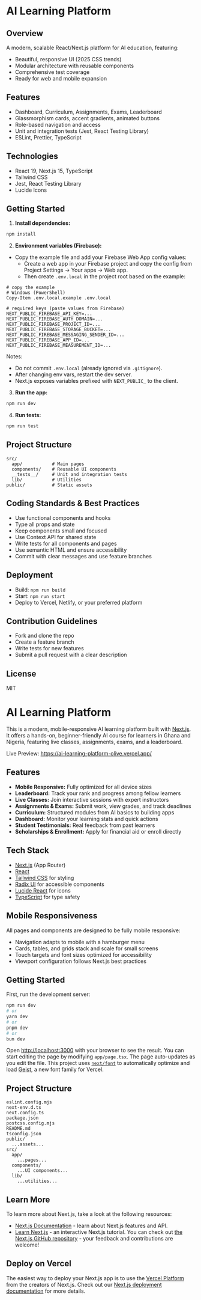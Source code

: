 # AI Learning Platform

## Overview

A modern, scalable React/Next.js platform for AI education, featuring:

- Beautiful, responsive UI (2025 CSS trends)
- Modular architecture with reusable components
- Comprehensive test coverage
- Ready for web and mobile expansion

## Features

- Dashboard, Curriculum, Assignments, Exams, Leaderboard
- Glassmorphism cards, accent gradients, animated buttons
- Role-based navigation and access
- Unit and integration tests (Jest, React Testing Library)
- ESLint, Prettier, TypeScript

## Technologies

- React 19, Next.js 15, TypeScript
- Tailwind CSS
- Jest, React Testing Library
- Lucide Icons

## Getting Started

1. **Install dependencies:**

```bash
npm install
```

2. **Environment variables (Firebase):**

- Copy the example file and add your Firebase Web App config values:
  - Create a web app in your Firebase project and copy the config from Project Settings → Your apps → Web app.
  - Then create `.env.local` in the project root based on the example:

```
# copy the example
# Windows (PowerShell)
Copy-Item .env.local.example .env.local
```

```
# required keys (paste values from Firebase)
NEXT_PUBLIC_FIREBASE_API_KEY=...
NEXT_PUBLIC_FIREBASE_AUTH_DOMAIN=...
NEXT_PUBLIC_FIREBASE_PROJECT_ID=...
NEXT_PUBLIC_FIREBASE_STORAGE_BUCKET=...
NEXT_PUBLIC_FIREBASE_MESSAGING_SENDER_ID=...
NEXT_PUBLIC_FIREBASE_APP_ID=...
NEXT_PUBLIC_FIREBASE_MEASUREMENT_ID=...
```

Notes:

- Do not commit `.env.local` (already ignored via `.gitignore`).
- After changing env vars, restart the dev server.
- Next.js exposes variables prefixed with `NEXT_PUBLIC_` to the client.

3. **Run the app:**

```bash
npm run dev
```

4. **Run tests:**

```bash
npm run test
```

## Project Structure

```
src/
  app/           # Main pages
  components/    # Reusable UI components
  __tests__/     # Unit and integration tests
  lib/           # Utilities
public/          # Static assets
```

## Coding Standards & Best Practices

- Use functional components and hooks
- Type all props and state
- Keep components small and focused
- Use Context API for shared state
- Write tests for all components and pages
- Use semantic HTML and ensure accessibility
- Commit with clear messages and use feature branches

## Deployment

- Build: `npm run build`
- Start: `npm run start`
- Deploy to Vercel, Netlify, or your preferred platform

## Contribution Guidelines

- Fork and clone the repo
- Create a feature branch
- Write tests for new features
- Submit a pull request with a clear description

## License

MIT

# AI Learning Platform

This is a modern, mobile-responsive AI learning platform built with [Next.js](https://nextjs.org). It offers a hands-on, beginner-friendly AI course for learners in Ghana and Nigeria, featuring live classes, assignments, exams, and a leaderboard.

Live Preview: https://ai-learning-platform-olive.vercel.app/

## Features

- **Mobile Responsive:** Fully optimized for all device sizes
- **Leaderboard:** Track your rank and progress among fellow learners
- **Live Classes:** Join interactive sessions with expert instructors
- **Assignments & Exams:** Submit work, view grades, and track deadlines
- **Curriculum:** Structured modules from AI basics to building apps
- **Dashboard:** Monitor your learning stats and quick actions
- **Student Testimonials:** Real feedback from past learners
- **Scholarships & Enrollment:** Apply for financial aid or enroll directly

## Tech Stack

- [Next.js](https://nextjs.org) (App Router)
- [React](https://react.dev)
- [Tailwind CSS](https://tailwindcss.com) for styling
- [Radix UI](https://www.radix-ui.com/) for accessible components
- [Lucide React](https://lucide.dev/) for icons
- [TypeScript](https://www.typescriptlang.org/) for type safety

## Mobile Responsiveness

All pages and components are designed to be fully mobile responsive:

- Navigation adapts to mobile with a hamburger menu
- Cards, tables, and grids stack and scale for small screens
- Touch targets and font sizes optimized for accessibility
- Viewport configuration follows Next.js best practices

## Getting Started

First, run the development server:

```bash
npm run dev
# or
yarn dev
# or
pnpm dev
# or
bun dev
```

Open [http://localhost:3000](http://localhost:3000) with your browser to see the result.
You can start editing the page by modifying `app/page.tsx`. The page auto-updates as you edit the file.
This project uses [`next/font`](https://nextjs.org/docs/app/building-your-application/optimizing/fonts) to automatically optimize and load [Geist](https://vercel.com/font), a new font family for Vercel.

## Project Structure

```
eslint.config.mjs
next-env.d.ts
next.config.ts
package.json
postcss.config.mjs
README.md
tsconfig.json
public/
  ...assets...
src/
  app/
    ...pages...
  components/
    ...UI components...
  lib/
    ...utilities...
```

## Learn More

To learn more about Next.js, take a look at the following resources:

- [Next.js Documentation](https://nextjs.org/docs) - learn about Next.js features and API.
- [Learn Next.js](https://nextjs.org/learn) - an interactive Next.js tutorial.
  You can check out [the Next.js GitHub repository](https://github.com/vercel/next.js) - your feedback and contributions are welcome!

## Deploy on Vercel

The easiest way to deploy your Next.js app is to use the [Vercel Platform](https://vercel.com/new?utm_medium=default-template&filter=next.js&utm_source=create-next-app&utm_campaign=create-next-app-readme) from the creators of Next.js.
Check out our [Next.js deployment documentation](https://nextjs.org/docs/app/building-your-application/deploying) for more details.
